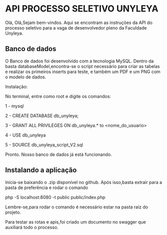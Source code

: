 # API PROCESSO SELETIVO UNYLEYA

Olá, Olá,Sejam bem-vindos. Aqui se encontram as instruções da API do processo seletivo para a vaga de desenvolvedor pleno da Faculdade Unyleya. 
 

## Banco de dados 

O Banco de dados foi desenvolvido com a tecnologia MySQL. Dentro da basta databaseModel,encontra-se o script
necessário para criar as tabelas e realizar os primeiros inserts para teste, e também um PDF e um PNG com o
modelo de dados.

Instalação:

No terminal, entre como root e digite os comandos:

1 - mysql

2 - CREATE DATABASE db_unyleya;

3 - GRANT ALL PRIVILEGES ON db_unyleya.* to <nome_do_usuario>

4 - USE db_unyleya

5 - SOURCE db_unyleya_script_V2.sql


Pronto. Nosso banco de dados já está funcionando.

## Instalando a aplicação 

Inicia-se baixando o .zip disponível no github. Após isso,basta extrair para a pasta de preferência e rodar o comando

 php -S localhost:8080 -t public public/index.php
 
 
 
 Lembre-se,para rodar o comando é necessário estar na pasta raiz do projeto.
 
 
 
Para testar as rotas e apis,foi criado um documento no swagger que auxiliará todo o processo.
 

